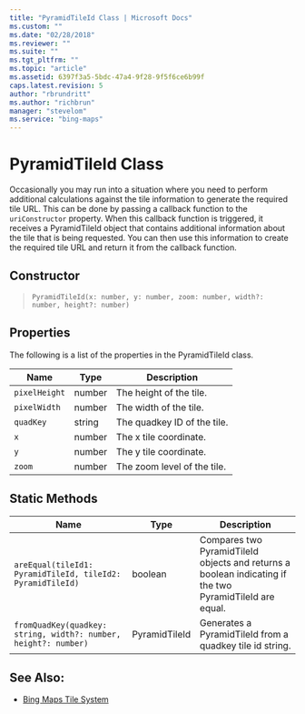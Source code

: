 ```yaml
---
title: "PyramidTileId Class | Microsoft Docs"
ms.custom: ""
ms.date: "02/28/2018"
ms.reviewer: ""
ms.suite: ""
ms.tgt_pltfrm: ""
ms.topic: "article"
ms.assetid: 6397f3a5-5bdc-47a4-9f28-9f5f6ce6b99f
caps.latest.revision: 5
author: "rbrundritt"
ms.author: "richbrun"
manager: "stevelom"
ms.service: "bing-maps"
---
```

# PyramidTileId Class
Occasionally you may run into a situation where you need to perform additional calculations against the tile information to generate the required tile URL. This can be done by passing a callback function to the `uriConstructor` property. When this callback function is triggered, it receives a PyramidTileId object that contains additional information about the tile that is being requested. You can then use this information to create the required tile URL and return it from the callback function.

## Constructor

> 	`PyramidTileId(x: number, y: number, zoom: number, width?: number, height?: number)`

## Properties

The following is a list of the properties in the PyramidTileId class.

Name            | Type            | Description
--------------- | --------------- | ------------------------
`pixelHeight`   | number          | The height of the tile.
`pixelWidth`    | number          | The width of the tile.
`quadKey`       | string          | The quadkey ID of the tile. 
`x`             | number          | The x tile coordinate.
`y`             | number          | The y tile coordinate.
`zoom`          | number          | The zoom level of the tile.

## Static Methods

Name            | Type            | Description
--------------- | --------------- | ------------------------
`areEqual(tileId1: PyramidTileId, tileId2: PyramidTileId)` | boolean | Compares two PyramidTileId objects and returns a boolean indicating if the two PyramidTileId are equal.
`fromQuadKey(quadkey: string, width?: number, height?: number)` | PyramidTileId | Generates a PyramidTileId from a quadkey tile id string.

## See Also: 

* [Bing Maps Tile System](../articles/bing-maps-tile-system.md)